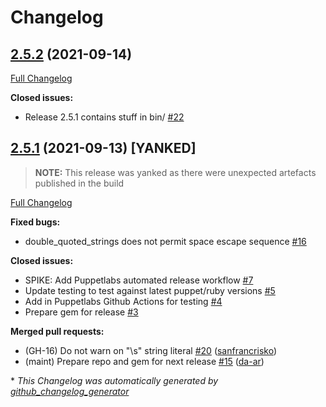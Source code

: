 # Changelog

## [2.5.2](https://github.com/puppetlabs/puppet-lint/tree/2.5.2) (2021-09-14)

[Full Changelog](https://github.com/puppetlabs/puppet-lint/compare/2.5.1...2.5.2)

**Closed issues:**

- Release 2.5.1 contains stuff in bin/ [\#22](https://github.com/puppetlabs/puppet-lint/issues/22)
## [2.5.1](https://github.com/puppetlabs/puppet-lint/tree/2.5.1) (2021-09-13) [YANKED]

> **NOTE:** This release was yanked as there were unexpected artefacts published in the build

[Full Changelog](https://github.com/puppetlabs/puppet-lint/compare/2.5.0...2.5.1)

**Fixed bugs:**

- double\_quoted\_strings does not permit space escape sequence [\#16](https://github.com/puppetlabs/puppet-lint/issues/16)

**Closed issues:**

- SPIKE: Add Puppetlabs automated release workflow [\#7](https://github.com/puppetlabs/puppet-lint/issues/7)
- Update testing to test against latest puppet/ruby versions [\#5](https://github.com/puppetlabs/puppet-lint/issues/5)
- Add in Puppetlabs Github Actions for testing [\#4](https://github.com/puppetlabs/puppet-lint/issues/4)
- Prepare gem for release [\#3](https://github.com/puppetlabs/puppet-lint/issues/3)

**Merged pull requests:**

- \(GH-16\) Do not warn on "\s" string literal [\#20](https://github.com/puppetlabs/puppet-lint/pull/20) ([sanfrancrisko](https://github.com/sanfrancrisko))
- \(maint\) Prepare repo and gem for next release [\#15](https://github.com/puppetlabs/puppet-lint/pull/15) ([da-ar](https://github.com/da-ar))


\* *This Changelog was automatically generated by [github_changelog_generator](https://github.com/github-changelog-generator/github-changelog-generator)*
